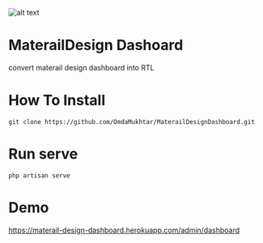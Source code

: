![alt text](https://raw.githubusercontent.com/OmdaMukhtar/MaterailDesignDashboard/master/public/backend/dashboardmateraildesign.png)
# MaterailDesign Dashoard
convert materail design dashboard into RTL

# How To Install
```
git clone https://github.com/OmdaMukhtar/MaterailDesignDashboard.git

```
# Run serve 
```
php artisan serve
```

# Demo 
 https://materail-design-dashboard.herokuapp.com/admin/dashboard

